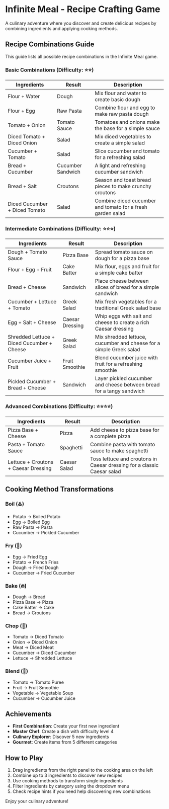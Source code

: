 # Infinite Meal - Recipe Crafting Game

A culinary adventure where you discover and create delicious recipes by combining ingredients and applying cooking methods.

## Recipe Combinations Guide

This guide lists all possible recipe combinations in the Infinite Meal game.

### Basic Combinations (Difficulty: ⭐⭐)

| Ingredients | Result | Description |
|-------------|--------|-------------|
| Flour + Water | Dough | Mix flour and water to create basic dough |
| Flour + Egg | Raw Pasta | Combine flour and egg to make raw pasta dough |
| Tomato + Onion | Tomato Sauce | Tomatoes and onions make the base for a simple sauce |
| Diced Tomato + Diced Onion | Salad | Mix diced vegetables to create a simple salad |
| Cucumber + Tomato | Salad | Slice cucumber and tomato for a refreshing salad |
| Bread + Cucumber | Cucumber Sandwich | A light and refreshing cucumber sandwich |
| Bread + Salt | Croutons | Season and toast bread pieces to make crunchy croutons |
| Diced Cucumber + Diced Tomato | Salad | Combine diced cucumber and tomato for a fresh garden salad |

### Intermediate Combinations (Difficulty: ⭐⭐⭐)

| Ingredients | Result | Description |
|-------------|--------|-------------|
| Dough + Tomato Sauce | Pizza Base | Spread tomato sauce on dough for a pizza base |
| Flour + Egg + Fruit | Cake Batter | Mix flour, eggs and fruit for a simple cake batter |
| Bread + Cheese | Sandwich | Place cheese between slices of bread for a simple sandwich |
| Cucumber + Lettuce + Tomato | Greek Salad | Mix fresh vegetables for a traditional Greek salad base |
| Egg + Salt + Cheese | Caesar Dressing | Whip eggs with salt and cheese to create a rich Caesar dressing |
| Shredded Lettuce + Diced Cucumber + Cheese | Greek Salad | Mix shredded lettuce, cucumber and cheese for a simple Greek salad |
| Cucumber Juice + Fruit | Fruit Smoothie | Blend cucumber juice with fruit for a refreshing smoothie |
| Pickled Cucumber + Bread + Cheese | Sandwich | Layer pickled cucumber and cheese between bread for a tangy sandwich |

### Advanced Combinations (Difficulty: ⭐⭐⭐⭐)

| Ingredients | Result | Description |
|-------------|--------|-------------|
| Pizza Base + Cheese | Pizza | Add cheese to pizza base for a complete pizza |
| Pasta + Tomato Sauce | Spaghetti | Combine pasta with tomato sauce to make spaghetti |
| Lettuce + Croutons + Caesar Dressing | Caesar Salad | Toss lettuce and croutons in Caesar dressing for a classic Caesar salad |

## Cooking Method Transformations

### Boil (♨️)
- Potato → Boiled Potato
- Egg → Boiled Egg
- Raw Pasta → Pasta
- Cucumber → Pickled Cucumber

### Fry (🍳)
- Egg → Fried Egg
- Potato → French Fries
- Dough → Fried Dough
- Cucumber → Fried Cucumber

### Bake (🔥)
- Dough → Bread
- Pizza Base → Pizza
- Cake Batter → Cake
- Bread → Croutons

### Chop (🔪)
- Tomato → Diced Tomato
- Onion → Diced Onion
- Meat → Diced Meat
- Cucumber → Diced Cucumber
- Lettuce → Shredded Lettuce

### Blend (🧂)
- Tomato → Tomato Puree
- Fruit → Fruit Smoothie
- Vegetable → Vegetable Soup
- Cucumber → Cucumber Juice

## Achievements

- **First Combination**: Create your first new ingredient
- **Master Chef**: Create a dish with difficulty level 4
- **Culinary Explorer**: Discover 5 new ingredients
- **Gourmet**: Create items from 5 different categories

## How to Play

1. Drag ingredients from the right panel to the cooking area on the left
2. Combine up to 3 ingredients to discover new recipes
3. Use cooking methods to transform single ingredients
4. Filter ingredients by category using the dropdown menu
5. Check recipe hints if you need help discovering new combinations

Enjoy your culinary adventure!

